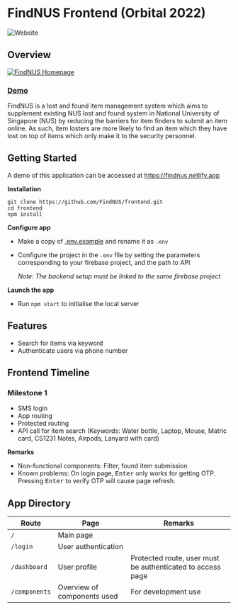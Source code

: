 # FindNUS Frontend (Orbital 2022)
![Website](https://img.shields.io/website?down_color=red&down_message=offline&up_color=green&up_message=online&url=https%3A%2F%2Ffindnus.netlify.app%2F)


## Overview

[![FindNUS Homepage](https://i.imgur.com/gaKicrb.png)](https://findnus.netlify.app)

### [Demo](https://findnus.netlify.app)

FindNUS is a lost and found item management system which aims to supplement existing NUS lost and found system in National University of Singapore (NUS) by reducing the barriers for item finders to submit an item online. As such, item losters are more likely to find an item which they have lost on top of items which only make it to the security personnel.


## Getting Started

A demo of this application can be accessed at https://findnus.netlify.app

__Installation__ 

```shell
git clone https://github.com/FindNUS/frontend.git
cd frontend
npm install
```

__Configure app__

- Make a copy of [.env.example](.env.example) and rename it as `.env`
- Configure the project in the `.env` file by setting the parameters corresponding to your firebase project, and the path to API

  _Note: The backend setup must be linked to the same firebase project_ 

__Launch the app__

- Run `npm start` to initialise the local server


## Features

- Search for items via keyword
- Authenticate users via phone number

## Frontend Timeline

### Milestone 1

- SMS login
- App routing  
- Protected routing
- API call for item search (Keywords: Water bottle, Laptop, Mouse, Matric card, CS1231 Notes, Airpods, Lanyard with card)

__Remarks__

- Non-functional components: Filter, found item submission
- Known problems: On login page, <kbd>Enter</kbd> only works for getting OTP. Pressing <kbd>Enter</kbd> to verify OTP will cause page refresh.


## App Directory

| Route         | Page                        | Remarks                                                    |
| ------------- | --------------------------- | ---------------------------------------------------------- |
| `/`           | Main page                   |                                                            |
| `/login`      | User authentication         |                                                            |
| `/dashboard`  | User profile                | Protected route, user must be authenticated to access page |
| `/components` | Overview of components used | For development use                                        |
